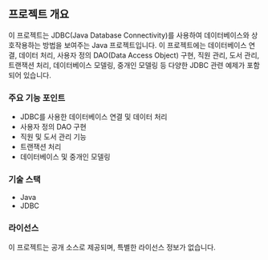 ## 프로젝트 개요

이 프로젝트는 JDBC(Java Database Connectivity)를 사용하여 데이터베이스와 상호작용하는 방법을 보여주는 Java 프로젝트입니다. 이 프로젝트에는 데이터베이스 연결, 데이터 처리, 사용자 정의 DAO(Data Access Object) 구현, 직원 관리, 도서 관리, 트랜잭션 처리, 데이터베이스 모델링, 중개인 모델링 등 다양한 JDBC 관련 예제가 포함되어 있습니다.

### 주요 기능 포인트
- JDBC를 사용한 데이터베이스 연결 및 데이터 처리
- 사용자 정의 DAO 구현
- 직원 및 도서 관리 기능
- 트랜잭션 처리
- 데이터베이스 및 중개인 모델링

### 기술 스택
- Java
- JDBC

### 라이선스
이 프로젝트는 공개 소스로 제공되며, 특별한 라이선스 정보가 없습니다.
